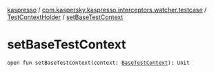 [kaspresso](../../index.md) / [com.kaspersky.kaspresso.interceptors.watcher.testcase](../index.md) / [TestContextHolder](index.md) / [setBaseTestContext](./set-base-test-context.md)

# setBaseTestContext

`open fun setBaseTestContext(context: `[`BaseTestContext`](../../com.kaspersky.kaspresso.testcases.core.testcontext/-base-test-context.md)`): Unit`
